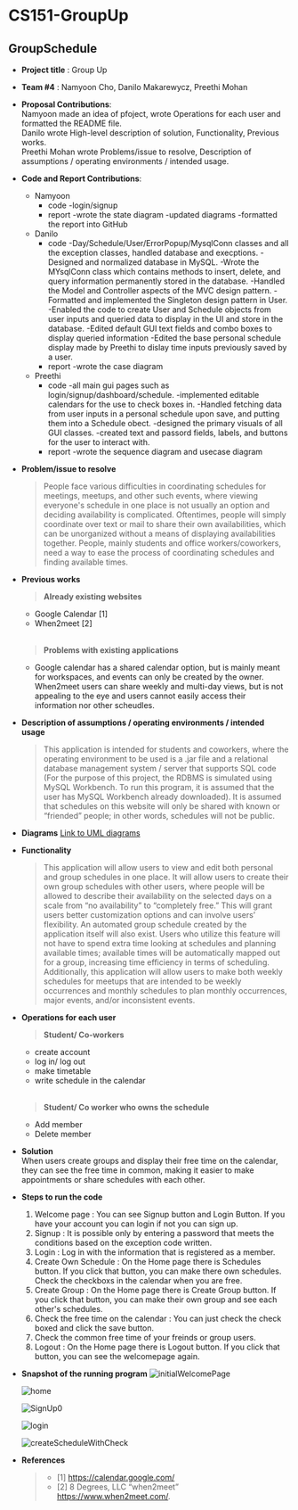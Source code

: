 # CS151-GroupUp

GroupSchedule
-------------
- **Project title** : Group Up
- **Team #4** : Namyoon Cho, Danilo Makarewycz, Preethi Mohan
- **Proposal Contributions**:   
  Namyoon made an idea of pfoject, wrote Operations for each user and formatted the README file. </br>
  Danilo wrote High-level description of solution, Functionality, Previous works. </br>
  Preethi Mohan wrote Problems/issue to resolve, Description of assumptions / operating environments / intended usage. </br>
  
- **Code and Report Contributions**:  
  + Namyoon
    - code 
      -login/signup
    - report
      -wrote the state diagram
      -updated diagrams
      -formatted the report into GitHub
  + Danilo
    - code
      -Day/Schedule/User/ErrorPopup/MysqlConn classes and all the exception classes, handled database and execptions.
      -Designed and normalized database in MySQL.
      -Wrote the MYsqlConn class which contains methods to insert, delete, and query information permanently stored in the database.
      -Handled the Model and Controller aspects of the MVC design pattern.
      -Formatted and implemented the Singleton design pattern in User.
      -Enabled the code to create User and Schedule objects from user inputs and queried data to display in the UI and store in the database.
      -Edited default GUI text fields and combo boxes to display queried information
      -Edited the base personal schedule display made by Preethi to dislay time inputs previously saved by a user.
    - report
      -wrote the case diagram
  + Preethi  
    - code
      -all main gui pages such as login/signup/dashboard/schedule.
      -implemented editable calendars for the use to check boxes in.
      -Handled fetching data from user inputs in a personal schedule upon save, and putting them into a Schedule obect.
      -designed the primary visuals of all GUI classes.
      -created text and passord fields, labels, and buttons for the user to interact with.
    - report
      -wrote the sequence diagram and usecase diagram
  
- **Problem/issue to resolve**  
  >  People face various difficulties in coordinating schedules for meetings, meetups, and other such events, where viewing everyone's schedule in one place is not usually an option and deciding availability is complicated. Oftentimes, people will simply coordinate over text or mail to share their own availabilities, which can be unorganized without a means of displaying availabilities together. People, mainly students and office workers/coworkers, need a way to ease the process of coordinating schedules and finding available times.   

- **Previous works**  
  > **Already existing websites**
    - Google Calendar [1]
    - When2meet [2]</br></br>
    
  >  **Problems with existing applications**
     - Google calendar has a shared calendar option, but is mainly meant for workspaces, and events can only be created by the owner. When2meet users can share weekly and multi-day views, but is not appealing to the eye and users cannot easily access their information nor other scheudles.

 
- **Description of assumptions / operating environments / intended usage**
  >  This application is intended for students and coworkers, where the operating environment to be used is a .jar file and a relational database management system / server that supports SQL code (For the purpose of this project, the RDBMS is simulated using MySQL Workbench. To run this program, it is assumed that the user has MySQL Workbench already downloaded). It is assumed that schedules on this website will only be shared with known or “friended” people; in other words, schedules will not be public.

- **Diagrams**
  [Link to UML diagrams](https://github.com/nxmyxxn/CS151-GroupUp/tree/preethiBranch2/diagrams#uml-diagram)

- **Functionality**
  > This application will allow users to view and edit both personal and group schedules in one place. It will allow users to create their own group schedules with other users, where people will be allowed to describe their availability on the selected days on a scale from “no availability” to “completely free.” This will grant users better customization options and can involve users’ flexibility.  An automated group schedule created by the application itself will also exist. Users who utilize this feature will not have to spend extra time looking at schedules and planning available times; available times will be automatically mapped out for a group, increasing time efficiency in terms of scheduling. Additionally, this application will allow users to make both weekly schedules for meetups that are intended to be weekly occurrences and monthly schedules to plan monthly occurrences, major events, and/or inconsistent events.  

- **Operations for each user**  
  > **Student/ Co-workers**  
    - create account
    - log in/ log out
    - make timetable
    - write schedule in the calendar</br></br>
        
   > **Student/ Co worker who owns the schedule**
    - Add member
    - Delete member

- **Solution**  
  When users create groups and display their free time on the calendar, they can see the free time in common, making it easier to make appointments or share schedules with each other.

- **Steps to run the code**
  1. Welcome page : You can see Signup button and Login Button. If you have your account you can login if not you can sign up. 
  2.  Signup : It is possible only by entering a password that meets the conditions based on the exception code written. 
  3.  Login : Log in with the information that is registered as a member.
  4.  Create Own Schedule : On the Home page there is Schedules button. If you click that button, you can make there own schedules.
      Check the checkboxs in the calendar when you are free.
  4.  Create Group : On the Home page there is Create Group button. If you click that button, you can make their own group and see each other's schedules. 
  5.  Check the free time on the calendar : You can just check the check boxed and click the save button.
  6.  Check the common free time of your freinds or group users.
  7.  Logout : On the Home page there is Logout button. If you click that button, you can see the welcomepage again.

- **Snapshot of the running program**
  ![initialWelcomePage](https://user-images.githubusercontent.com/72899436/236298065-8675a9aa-d959-4b65-a372-43dc861b1d68.PNG)
  
  ![home](https://user-images.githubusercontent.com/72899436/236298127-438581eb-c49b-4d99-82da-7cf119cb992a.PNG)
  
  ![SignUp0](https://user-images.githubusercontent.com/72899436/236317735-21e83d15-60c7-4abe-965d-780ace11054a.PNG)
  
  ![login](https://user-images.githubusercontent.com/72899436/236297958-73fa85eb-c354-49d6-8ccc-dbbd877425a7.PNG)
  
  ![createScheduleWithCheck](https://user-images.githubusercontent.com/72899436/236298192-df33db90-955b-42c7-81e3-09b6229c189e.PNG)

- **References**
  > - [1] https://calendar.google.com/ 
  > - [2] 8 Degrees, LLC “when2meet” https://www.when2meet.com/.
 
